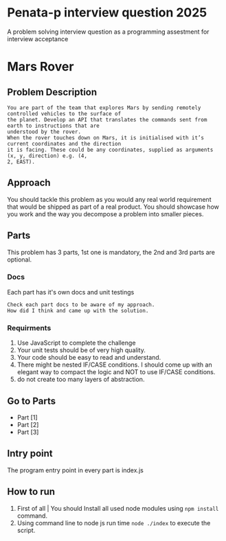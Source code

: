 # Penata-p interview question 2025
A problem solving interview question as a programming assestment for interview acceptance

# Mars Rover 
## Problem Description 
```
You are part of the team that explores Mars by sending remotely controlled vehicles to the surface of 
the planet. Develop an API that translates the commands sent from earth to instructions that are 
understood by the rover. 
When the rover touches down on Mars, it is initialised with it’s current coordinates and the direction  
it is facing. These could be any coordinates, supplied as arguments (x, y, direction) e.g. (4, 
2, EAST). 
```
## Approach
You should tackle this problem as you would any real world requirement that would be shipped as 
part of a real product. You should showcase how you work and the way you decompose a problem 
into smaller pieces.

## Parts
This problem has 3 parts, 1st one is mandatory, the 2nd and 3rd parts are optional.

### Docs
Each part has it's own docs and unit testings
```
Check each part docs to be aware of my approach.
How did I think and came up with the solution.
```

### Requirments

1. Use JavaScript to complete the challenge
2. Your unit tests should be of very high quality.
3. Your code should be easy to read and understand.
4. There might be nested IF/CASE conditions. I should come up with an elegant way to compact the logic and NOT to use IF/CASE conditions.
5. do not create too many layers of abstraction.

## Go to Parts
- Part [1]
- Part [2]
- Part [3]

## Intry point
The program entry point in every part is index.js

## How to run
1. First of all | You should Install all used node modules using `npm install` command.
2. Using command line to node js run time `node ./index` to execute the script.